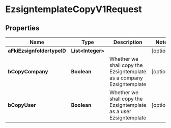 

# EzsigntemplateCopyV1Request

## Properties

Name | Type | Description | Notes
------------ | ------------- | ------------- | -------------
**aFkiEzsignfoldertypeID** | **List&lt;Integer&gt;** |  |  [optional]
**bCopyCompany** | **Boolean** | Whether we shall copy the Ezsigntemplate as a company Ezsigntemplate |  [optional]
**bCopyUser** | **Boolean** | Whether we shall copy the Ezsigntemplate as a user Ezsigntemplate |  [optional]




